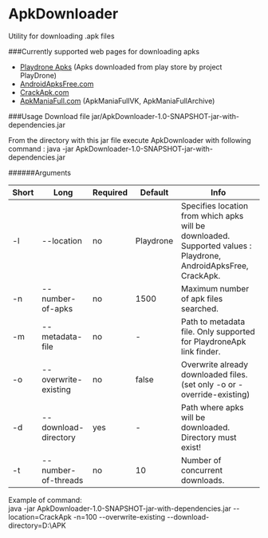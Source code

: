 # ApkDownloader
Utility for downloading .apk files

###Currently supported web pages for downloading apks


* [Playdrone Apks](https://archive.org/details/playdrone-apks) (Apks downloaded from play store by project PlayDrone)
* [AndroidApksFree.com](http://www.androidapksfree.com)
* [CrackApk.com](http://www.crackapk.com/)
* [ApkManiaFull.com](http://www.crackapk.com/) (ApkManiaFullVK, ApkManiaFullArchive)

###Usage
Download file jar/ApkDownloader-1.0-SNAPSHOT-jar-with-dependencies.jar

From the directory with this jar file execute ApkDownloader with following command : java -jar ApkDownloader-1.0-SNAPSHOT-jar-with-dependencies.jar <args>

######Arguments 

Short  | Long | Required | Default |Info
------------- | ------------- | -------------  | ------------- | -------------
-l            | --location    | no | Playdrone| Specifies location from which apks will be downloaded. Supported values : Playdrone, AndroidApksFree, CrackApk.
-n            | --number-of-apks  |  no | 1500 |Maximum number of apk files searched.
-m            | --metadata-file  |  no | - |Path to metadata file. Only supported for PlaydroneApk link finder.
-o            | --overwrite-existing  |  no | false |Overwrite already downloaded files. (set only -o or -override-existing)
-d            | --download-directory  | yes | - |Path where apks will be downloaded. Directory must exist!
-t            | --number-of-threads  | no | 10 |Number of concurrent downloads.  

Example of command: <br/>java -jar ApkDownloader-1.0-SNAPSHOT-jar-with-dependencies.jar --location=CrackApk -n=100 --overwrite-existing --download-directory=D:\APK



